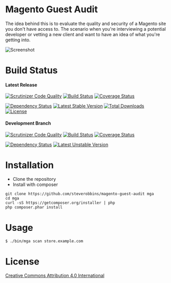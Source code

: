 Magento Guest Audit
===

The idea behind this is to evaluate the quality and security of a Magento site you don't have access to.  The scenario when you're interviewing a potential developer or vetting a new client and want to have an idea of what you're getting into.

![Screenshot](http://i.imgur.com/uNTw2me.png)

# Build Status

#### Latest Release

[![Scrutinizer Code Quality](https://scrutinizer-ci.com/g/steverobbins/magento-guest-audit/badges/quality-score.png?b=master)](https://scrutinizer-ci.com/g/steverobbins/magento-guest-audit/?branch=master)
[![Build Status](https://travis-ci.org/steverobbins/magento-guest-audit.svg?branch=master)](https://travis-ci.org/steverobbins/magento-guest-audit)
[![Coverage Status](https://coveralls.io/repos/steverobbins/magento-guest-audit/badge.svg?branch=master)](https://coveralls.io/r/steverobbins/magento-guest-audit?branch=master)

[![Dependency Status](https://www.versioneye.com/user/projects/5507a68b66e561507b0001ff/badge.svg?style=flat)](https://www.versioneye.com/user/projects/5507a68b66e561507b0001ff)
[![Latest Stable Version](https://poser.pugx.org/steverobbins/magento-guest-audit/v/stable.svg)](https://packagist.org/packages/steverobbins/magento-guest-audit)
[![Total Downloads](https://poser.pugx.org/steverobbins/magento-guest-audit/downloads.svg)](https://packagist.org/packages/steverobbins/magento-guest-audit)
[![License](https://poser.pugx.org/steverobbins/magento-guest-audit/license.svg)](https://packagist.org/packages/steverobbins/magento-guest-audit)

#### Development Branch

[![Scrutinizer Code Quality](https://scrutinizer-ci.com/g/steverobbins/magento-guest-audit/badges/quality-score.png?b=dev)](https://scrutinizer-ci.com/g/steverobbins/magento-guest-audit/?branch=dev)
[![Build Status](https://travis-ci.org/steverobbins/magento-guest-audit.svg?branch=dev)](https://travis-ci.org/steverobbins/magento-guest-audit)
[![Coverage Status](https://coveralls.io/repos/steverobbins/magento-guest-audit/badge.svg?branch=dev)](https://coveralls.io/r/steverobbins/magento-guest-audit?branch=dev)

[![Dependency Status](https://www.versioneye.com/user/projects/5507a68766e561bb9b000383/badge.svg?style=flat)](https://www.versioneye.com/user/projects/5507a68766e561bb9b000383)
[![Latest Unstable Version](https://poser.pugx.org/steverobbins/magento-guest-audit/v/unstable.svg)](https://packagist.org/packages/steverobbins/magento-guest-audit)

# Installation

* Clone the repository
* Install with composer

```
git clone https://github.com/steverobbins/magento-guest-audit mga
cd mga
curl -sS https://getcomposer.org/installer | php
php composer.phar install
```

# Usage

    $ ./bin/mga scan store.example.com

# License

[Creative Commons Attribution 4.0 International](https://creativecommons.org/licenses/by/4.0/)
